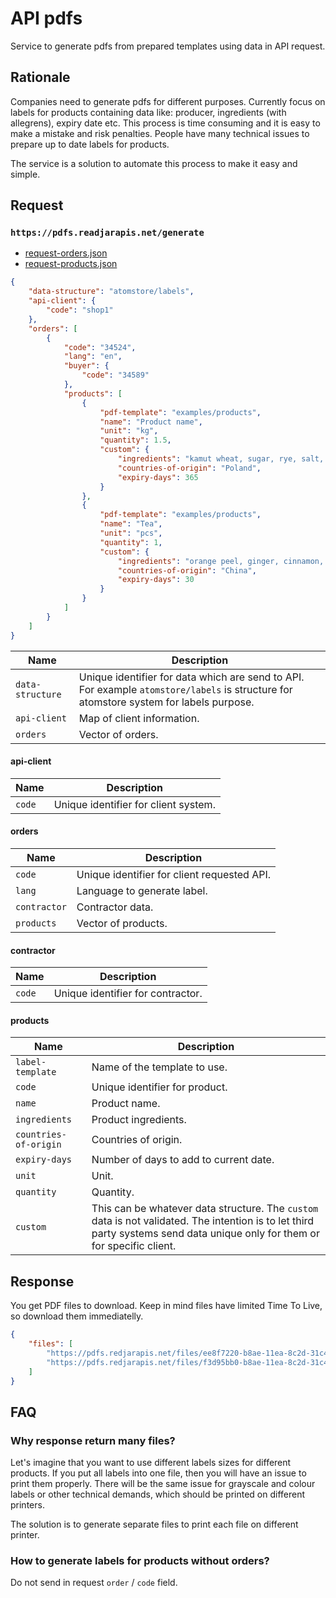 # API pdfs

Service to generate pdfs from prepared templates using data in API request.

## Rationale

Companies need to generate pdfs for different purposes. Currently focus on labels for products containing data like: producer, ingredients (with allegrens), expiry date etc. This process is time consuming and it is easy to make a mistake and risk penalties. People have many technical issues to prepare up to date labels for products.

The service is a solution to automate this process to make it easy and simple.

## Request

### `https://pdfs.readjarapis.net/generate`

- [request-orders.json](request-orders.json)
- [request-products.json](request-products.json)

```json
{
    "data-structure": "atomstore/labels",
    "api-client": {
        "code": "shop1"
    },
    "orders": [
        {
            "code": "34524",
            "lang": "en",
            "buyer": {
                "code": "34589"
            },
            "products": [
                {
                    "pdf-template": "examples/products",
                    "name": "Product name",
                    "unit": "kg",
                    "quantity": 1.5,
                    "custom": {
                        "ingredients": "kamut wheat, sugar, rye, salt, peanuts",
                        "countries-of-origin": "Poland",
                        "expiry-days": 365
                    }
                },
                {
                    "pdf-template": "examples/products",
                    "name": "Tea",
                    "unit": "pcs",
                    "quantity": 1,
                    "custom": {
                        "ingredients": "orange peel, ginger, cinnamon, clove, sage, fennel, licorice root, cardamom, black pepper, miniscus root, juniper fruit, ginger root, sars parilla root, coriander, parsley root, saffron root",
                        "countries-of-origin": "China",
                        "expiry-days": 30
                    }
                }
            ]
        }
    ]
}
```

| Name             | Description                                                                                                                            |
|------------------|----------------------------------------------------------------------------------------------------------------------------------------|
| `data-structure` | Unique identifier for data which are send to API. For example `atomstore/labels` is structure for atomstore system for labels purpose. |
| `api-client`     | Map of client information.                                                                                                             |
| `orders`         | Vector of orders.                                                                                                                      |

#### api-client

| Name   | Description                          |
|--------|--------------------------------------|
| `code` | Unique identifier for client system. |

#### orders

| Name         | Description                                 |
|--------------|---------------------------------------------|
| `code`       | Unique identifier for client requested API. |
| `lang`       | Language to generate label.                 |
| `contractor` | Contractor data.                            |
| `products`   | Vector of products.                         |

#### contractor

| Name   | Description                       |
|--------|-----------------------------------|
| `code` | Unique identifier for contractor. |

#### products

| Name                  | Description                                                                                                                                                                 |
|-----------------------|-----------------------------------------------------------------------------------------------------------------------------------------------------------------------------|
| `label-template`      | Name of the template to use.                                                                                                                                                |
| `code`                | Unique identifier for product.                                                                                                                                              |
| `name`                | Product name.                                                                                                                                                               |
| `ingredients`         | Product ingredients.                                                                                                                                                        |
| `countries-of-origin` | Countries of origin.                                                                                                                                                        |
| `expiry-days`         | Number of days to add to current date.                                                                                                                                      |
| `unit`                | Unit.                                                                                                                                                                       |
| `quantity`            | Quantity.                                                                                                                                                                   |
| `custom`              | This can be whatever data structure. The `custom` data is not validated. The intention is to let third party systems send data unique only for them or for specific client. |

## Response

You get PDF files to download. Keep in mind files have limited Time To Live, so download them immediatelly.

```json
{
    "files": [
        "https://pdfs.redjarapis.net/files/ee8f7220-b8ae-11ea-8c2d-31c4e434e2af.pdf",
        "https://pdfs.redjarapis.net/files/f3d95bb0-b8ae-11ea-8c2d-31c4e434e2af.pdf"
    ]
}
```

## FAQ

### Why response return many files?

Let's imagine that you want to use different labels sizes for different products. If you put all labels into one file, then you will have an issue to print them properly. There will be the same issue for grayscale and colour labels or other technical demands, which should be printed on different printers.

The solution is to generate separate files to print each file on different printer.

### How to generate labels for products without orders?

Do not send in request `order` / `code` field.